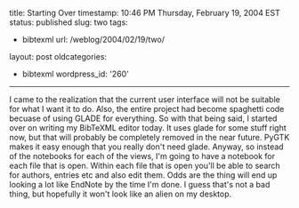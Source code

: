 title: Starting Over
timestamp: 10:46 PM Thursday, February 19, 2004 EST
status: published
slug: two
tags:
- bibtexml
url: /weblog/2004/02/19/two/

layout: post
oldcategories:
- bibtexml
wordpress_id: '260'

---

I came to the realization that the current user interface will not be suitable
for what I want it to do.  Also, the entire project had become spaghetti
code becuase of using GLADE for everything.  So with that being said, I started
over on writing my BibTeXML editor today.  It uses glade for some stuff right
now, but that will probably be completely removed in the near future.  PyGTK
makes it easy enough that you really don't need glade.  Anyway, so instead
of the notebooks for each of the views, I'm going to have a notebook for each
file that is open.  Within each file that is open you'll be able to search for
authors, entries etc and also edit them.  Odds are the thing will end up looking
a lot like EndNote by the time I'm done.  I guess that's not a bad thing,
but hopefully it won't look like an alien on my desktop.

